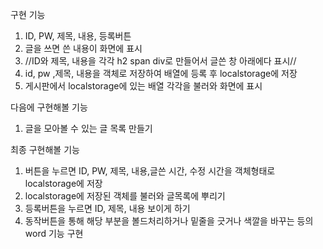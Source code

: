 구현 기능

1. ID, PW, 제목, 내용, 등록버튼
2. 글을 쓰면 쓴 내용이 화면에 표시
3. //ID와 제목, 내용을 각각 h2 span div로 만들어서 글쓴 창 아래에다 표시//
4. id, pw ,제목, 내용을 객체로 저장하여 배열에 등록 후 localstorage에 저장
5. 게시판에서 localstorage에 있는 배열 각각을 불러와 화면에 표시

다음에 구현해볼 기능

1. 글을 모아볼 수 있는 글 목록 만들기

최종 구현해볼 기능

1. 버튼을 누르면 ID, PW, 제목, 내용,글쓴 시간, 수정 시간을 객체형태로 localstorage에 저장
2. localstorage에 저장된 객체를 불러와 글목록에 뿌리기
3. 등록버튼을 누르면 ID, 제목, 내용 보이게 하기
4. 동작버튼을 통해 해당 부분을 볼드처리하거나 밑줄을 긋거나 색깔을 바꾸는 등의 word 기능 구현
